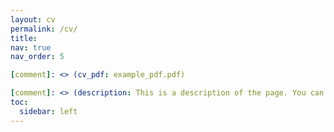 ```yaml
---
layout: cv
permalink: /cv/
title: 
nav: true
nav_order: 5

[comment]: <> (cv_pdf: example_pdf.pdf)

[comment]: <> (description: This is a description of the page. You can modify it in '_pages/cv.md'. You can also change or remove the top pdf download button.)
toc:
  sidebar: left
---
```

